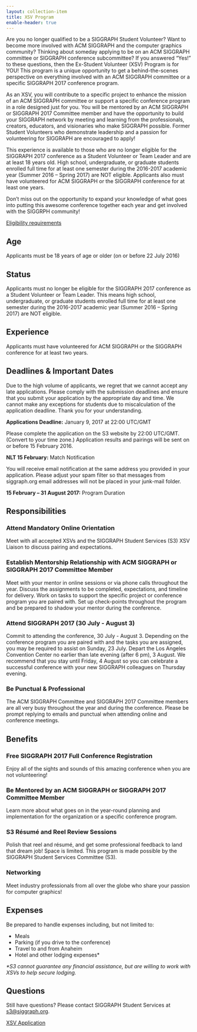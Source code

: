 ```yaml
---
layout: collection-item
title: XSV Program
enable-header: true
---
```

Are you no longer qualified to be a SIGGRAPH Student Volunteer? Want to become more involved with ACM SIGGRAPH and the computer graphics community? Thinking about someday applying to be on an ACM SIGGRAPH committee or SIGGRAPH conference subcommittee? If you answered “Yes!” to these questions, then the Ex-Student Volunteer (XSV) Program is for YOU! This program is a unique opportunity to get a behind-the-scenes perspective on everything involved with an ACM SIGGRAPH committee or a specific SIGGRAPH 2017 conference program.

As an XSV, you will contribute to a specific project to enhance the mission of an ACM SIGGRAPH committee or support a specific conference program in a role designed just for you. You will be mentored by an ACM SIGGRAPH or SIGGRAPH 2017 Committee member and have the opportunity to build your SIGGRAPH network by meeting and learning from the professionals, creators, educators, and visionaries who make SIGGRAPH possible. Former Student Volunteers who demonstrate leadership and a passion for volunteering for SIGGRAPH are encouraged to apply!

This experience is available to those who are no longer eligible for the SIGGRAPH 2017 conference as a Student Volunteer or Team Leader and are at least 18 years old. High school, undergraduate, or graduate students enrolled full time for at least one semester during the 2016-2017 academic year (Summer 2016 – Spring 2017) are NOT eligible. Applicants also must have volunteered for ACM SIGGRAPH or the SIGGRAPH conference for at least one years.

Don’t miss out on the opportunity to expand your knowledge of what goes into putting this awesome conference together each year and get involved with the SIGGRPH community!

[Eligibility requirements]()

## Age

Applicants must be 18 years of age or older (on or before 22 July 2016)

## Status

Applicants must no longer be eligible for the SIGGRAPH 2017 conference as a Student Volunteer or Team Leader. This means high school, undergraduate, or graduate students enrolled full time for at least one semester during the 2016-2017 academic year (Summer 2016 – Spring 2017) are NOT eligible.

## Experience

Applicants must have volunteered for ACM SIGGRAPH or the SIGGRAPH conference for at least two years.

## Deadlines & Important Dates

Due to the high volume of applicants, we regret that we cannot accept any late applications. Please comply with the submission deadlines and ensure that you submit your application by the appropriate day and time. We cannot make any exceptions for students due to miscalculation of the application deadline. Thank you for your understanding.

**Applications Deadline:** January 9, 2017 at 22:00 UTC/GMT

Please complete the application on the S3 website by 22:00 UTC/GMT. (Convert to your time zone.) Application results and pairings will be sent on or before 15 February 2016. 

**NLT 15 February:** Match Notification

You will receive email notification at the same address you provided in your application. Please adjust your spam filter so that messages from siggraph.org email addresses will not be placed in your junk-mail folder.

**15 February – 31 August 2017:** Program Duration

## Responsibilities

### Attend Mandatory Online Orientation

Meet with all accepted XSVs and the SIGGRAPH Student Services (S3) XSV Liaison to discuss pairing and expectations.

### Establish Mentorship Relationship with ACM SIGGRAPH or SIGGRAPH 2017 Committee Member

Meet with your mentor in online sessions or via phone calls throughout the year. Discuss the assignments to be completed, expectations, and timeline for delivery. Work on tasks to support the specific project or conference program you are paired with. Set up check-points throughout the program and be prepared to shadow your mentor during the conference. 

### Attend SIGGRAPH 2017 (30 July - August 3)

Commit to attending the conference, 30 July - August 3. Depending on the conference program you are paired with and the tasks you are assigned, you may be required to assist on Sunday, 23 July. Depart the Los Angeles Convention Center no earlier than late evening (after 6 pm), 3 August. We recommend that you stay until Friday, 4 August so you can celebrate a successful conference with your new SIGGRAPH colleagues on Thursday evening.

### Be Punctual & Professional

The ACM SIGGRAPH Committee and SIGGRAPH 2017 Committee members are all very busy throughout the year and during the conference. Please be prompt replying to emails and punctual when attending online and conference meetings.

## Benefits

### Free SIGGRAPH 2017 Full Conference Registration

Enjoy all of the sights and sounds of this amazing conference when you are not volunteering!

### Be Mentored by an ACM SIGGRAPH or SIGGRAPH 2017 Committee Member

Learn more about what goes on in the year-round planning and implementation for the organization or a specific conference program.

### S3 Résumé and Reel Review Sessions

Polish that reel and résumé, and get some professional feedback to land that dream job! Space is limited. This program is made possible by the SIGGRAPH Student Services Committee (S3).

### Networking

Meet industry professionals from all over the globe who share your passion for computer graphics!

## Expenses
Be prepared to handle expenses including, but not limited to:

- Meals
- Parking (if you drive to the conference)
- Travel to and from Anaheim
- Hotel and other lodging expenses*

_*S3 cannot guarantee any financial assistance, but are willing to work with XSVs to help secure lodging._

## Questions
Still have questions? Please contact SIGGRAPH Student Services at s3@siggraph.org.

[XSV Application]()